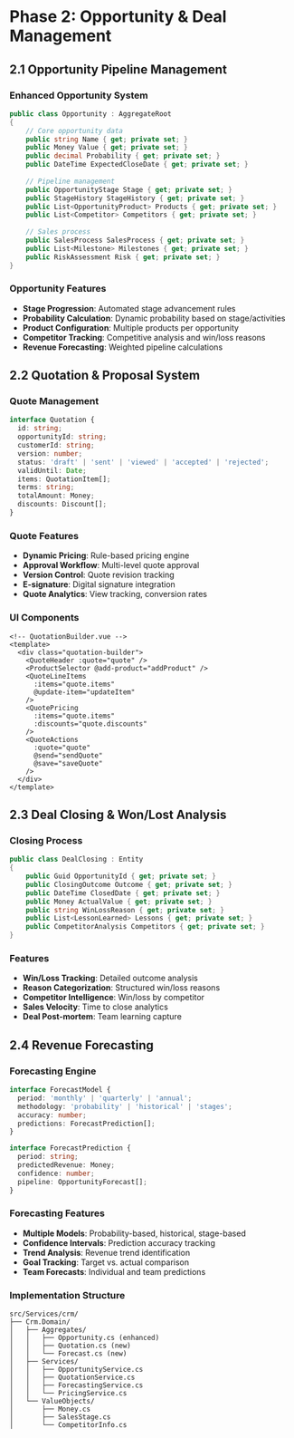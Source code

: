 # Phase 2: Opportunity & Deal Management

## 2.1 Opportunity Pipeline Management

### Enhanced Opportunity System
```csharp
public class Opportunity : AggregateRoot
{
    // Core opportunity data
    public string Name { get; private set; }
    public Money Value { get; private set; }
    public decimal Probability { get; private set; }
    public DateTime ExpectedCloseDate { get; private set; }
    
    // Pipeline management
    public OpportunityStage Stage { get; private set; }
    public StageHistory StageHistory { get; private set; }
    public List<OpportunityProduct> Products { get; private set; }
    public List<Competitor> Competitors { get; private set; }
    
    // Sales process
    public SalesProcess SalesProcess { get; private set; }
    public List<Milestone> Milestones { get; private set; }
    public RiskAssessment Risk { get; private set; }
}
```

### Opportunity Features
- **Stage Progression**: Automated stage advancement rules
- **Probability Calculation**: Dynamic probability based on stage/activities
- **Product Configuration**: Multiple products per opportunity
- **Competitor Tracking**: Competitive analysis and win/loss reasons
- **Revenue Forecasting**: Weighted pipeline calculations

## 2.2 Quotation & Proposal System

### Quote Management
```typescript
interface Quotation {
  id: string;
  opportunityId: string;
  customerId: string;
  version: number;
  status: 'draft' | 'sent' | 'viewed' | 'accepted' | 'rejected';
  validUntil: Date;
  items: QuotationItem[];
  terms: string;
  totalAmount: Money;
  discounts: Discount[];
}
```

### Quote Features
- **Dynamic Pricing**: Rule-based pricing engine
- **Approval Workflow**: Multi-level quote approval
- **Version Control**: Quote revision tracking
- **E-signature**: Digital signature integration
- **Quote Analytics**: View tracking, conversion rates

### UI Components
```vue
<!-- QuotationBuilder.vue -->
<template>
  <div class="quotation-builder">
    <QuoteHeader :quote="quote" />
    <ProductSelector @add-product="addProduct" />
    <QuoteLineItems 
      :items="quote.items"
      @update-item="updateItem"
    />
    <QuotePricing 
      :items="quote.items"
      :discounts="quote.discounts"
    />
    <QuoteActions 
      :quote="quote"
      @send="sendQuote"
      @save="saveQuote"
    />
  </div>
</template>
```

## 2.3 Deal Closing & Won/Lost Analysis

### Closing Process
```csharp
public class DealClosing : Entity
{
    public Guid OpportunityId { get; private set; }
    public ClosingOutcome Outcome { get; private set; }
    public DateTime ClosedDate { get; private set; }
    public Money ActualValue { get; private set; }
    public string WinLossReason { get; private set; }
    public List<LessonLearned> Lessons { get; private set; }
    public CompetitorAnalysis Competitors { get; private set; }
}
```

### Features
- **Win/Loss Tracking**: Detailed outcome analysis
- **Reason Categorization**: Structured win/loss reasons
- **Competitor Intelligence**: Win/loss by competitor
- **Sales Velocity**: Time to close analytics
- **Deal Post-mortem**: Team learning capture

## 2.4 Revenue Forecasting

### Forecasting Engine
```typescript
interface ForecastModel {
  period: 'monthly' | 'quarterly' | 'annual';
  methodology: 'probability' | 'historical' | 'stages';
  accuracy: number;
  predictions: ForecastPrediction[];
}

interface ForecastPrediction {
  period: string;
  predictedRevenue: Money;
  confidence: number;
  pipeline: OpportunityForecast[];
}
```

### Forecasting Features
- **Multiple Models**: Probability-based, historical, stage-based
- **Confidence Intervals**: Prediction accuracy tracking
- **Trend Analysis**: Revenue trend identification
- **Goal Tracking**: Target vs. actual comparison
- **Team Forecasts**: Individual and team predictions

### Implementation Structure
```
src/Services/crm/
├── Crm.Domain/
│   ├── Aggregates/
│   │   ├── Opportunity.cs (enhanced)
│   │   ├── Quotation.cs (new)
│   │   └── Forecast.cs (new)
│   ├── Services/
│   │   ├── OpportunityService.cs
│   │   ├── QuotationService.cs
│   │   ├── ForecastingService.cs
│   │   └── PricingService.cs
│   └── ValueObjects/
│       ├── Money.cs
│       ├── SalesStage.cs
│       └── CompetitorInfo.cs
```
